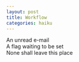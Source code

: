 ```yaml
---
layout: post
title: Workflow
categories: haiku
---
```

An unread e-mail      
A flag waiting to be set    
None shall leave this place   